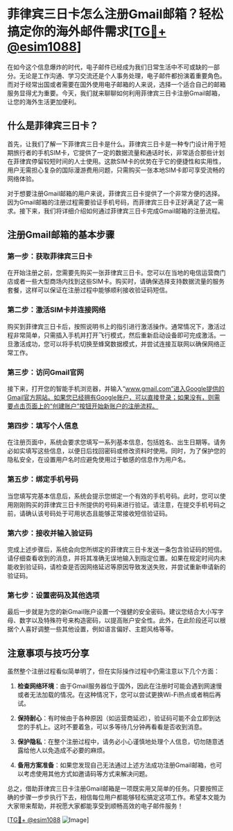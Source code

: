 # 菲律宾三日卡怎么注册Gmail邮箱？轻松搞定你的海外邮件需求[[TG💪+ @esim1088](https://t.me/s/esim1088)]

在如今这个信息爆炸的时代，电子邮件已经成为我们日常生活中不可或缺的一部分。无论是工作沟通、学习交流还是个人事务处理，电子邮件都扮演着重要角色。而对于经常出国或者需要在国外使用电子邮箱的人来说，选择一个适合自己的邮箱服务显得尤为重要。今天，我们就来聊聊如何利用菲律宾三日卡注册Gmail邮箱，让您的海外生活更加便利。

## 什么是菲律宾三日卡？

首先，让我们了解一下菲律宾三日卡是什么。菲律宾三日卡是一种专门设计用于短期旅行者的手机SIM卡，它提供了一定的数据流量和通话时长，非常适合那些计划在菲律宾停留较短时间的人士使用。这款SIM卡的优势在于它的便捷性和实用性，用户无需担心复杂的国际漫游费用问题，只需购买一张本地SIM卡即可享受流畅的网络体验。

对于想要注册Gmail邮箱的用户来说，菲律宾三日卡提供了一个非常方便的选择。因为Gmail邮箱的注册过程需要验证手机号码，而菲律宾三日卡正好满足了这一需求。接下来，我们将详细介绍如何通过菲律宾三日卡完成Gmail邮箱的注册流程。

## 注册Gmail邮箱的基本步骤

### 第一步：获取菲律宾三日卡

在开始注册之前，您需要先购买一张菲律宾三日卡。您可以在当地的电信运营商门店或者一些大型商场内找到这些SIM卡。购买时，请确保选择支持数据流量的服务套餐，这样可以保证在注册过程中能够顺利接收验证码短信。

### 第二步：激活SIM卡并连接网络

购买到菲律宾三日卡后，按照说明书上的指引进行激活操作。通常情况下，激活过程非常简单，只需插入手机并打开飞行模式，然后重新启动设备即可完成激活。一旦激活成功，您可以将手机切换至蜂窝数据模式，并尝试连接互联网以确保网络正常工作。

### 第三步：访问Gmail官网

接下来，打开您的智能手机浏览器，并输入“www.gmail.com”进入Google提供的Gmail官方网站。如果您已经拥有Google账户，可以直接登录；如果没有，则需要点击页面上的“创建账户”按钮开始新账户的注册流程。

### 第四步：填写个人信息

在注册页面中，系统会要求您填写一系列基本信息，包括姓名、出生日期等。请务必如实填写这些信息，以便日后找回密码或修改资料时使用。同时，为了保护您的隐私安全，在设置用户名时应避免使用过于敏感的信息作为用户名。

### 第五步：绑定手机号码

当您填写完基本信息后，系统会提示您绑定一个有效的手机号码。此时，您可以使用刚刚购买的菲律宾三日卡所提供的号码来进行验证。请注意，在提交手机号码之前，请确认该号码处于可用状态且能够正常接收短信验证码。

### 第六步：接收并输入验证码

完成上述步骤后，系统会向您所绑定的菲律宾三日卡发送一条包含验证码的短信。请仔细查看收到的消息，并将其准确无误地输入到指定位置。如果在规定时间内未能收到验证码，请检查是否因网络延迟等原因导致发送失败，并尝试重新申请新的验证码。

### 第七步：设置密码及其他选项

最后一步就是为您的新Gmail账户设置一个强健的安全密码。建议您结合大小写字母、数字以及特殊符号来构造密码，以提高账户安全性。此外，在此阶段还可以根据个人喜好调整一些其他设置，例如语言偏好、主题风格等等。

## 注意事项与技巧分享

虽然整个注册过程看似简单明了，但在实际操作过程中仍需注意以下几个方面：

1. **检查网络环境**：由于Gmail服务器位于国外，因此在注册时可能会遇到网速慢或者无法加载的情况。在这种情况下，您可以尝试更换Wi-Fi热点或者稍后再试。
   
2. **保持耐心**：有时候由于各种原因（如运营商延迟），验证码可能不会立即到达您的手机上。这时不要着急，可以多等待几分钟再看看是否收到消息。

3. **保护隐私**：在整个注册过程中，请务必小心谨慎地处理个人信息，切勿随意透露给他人以免造成不必要的麻烦。

4. **备用方案准备**：如果您发现自己无法通过上述方法成功注册Gmail邮箱，也可以考虑使用其他方式如邀请码等方式来解决问题。

总之，借助菲律宾三日卡注册Gmail邮箱是一项既实用又简单的任务。只要按照正确的步骤一步步执行下去，相信每位用户都能够轻松搞定这项工作。希望本文能为大家带来帮助，并祝愿大家都能享受到顺畅高效的电子邮件服务！

[[TG💪+ @esim1088](https://t.me/s/esim1088) ![Image](https://i.postimg.cc/4NQfJmqS/Snipaste-2025-05-13-00-14-12.png)]